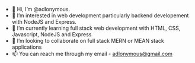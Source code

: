 - 👋 Hi, I’m @adlonymous.
- 👀 I’m interested in web development particularly backend developement with NodeJS and Express.
- 🌱 I’m currently learning full stack web development with HTML, CSS, Javascript, NodeJS and Express
- 💞️ I’m looking to collaborate on full stack MERN or MEAN stack applications
- 📫 You can reach me through my email - adlonymous@gmail.com

<!---
adlonymous/adlonymous is a ✨ special ✨ repository because its `README.md` (this file) appears on your GitHub profile.
You can click the Preview link to take a look at your changes.
--->
